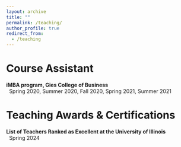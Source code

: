 ```yaml
---
layout: archive
title: ""
permalink: /teaching/
author_profile: true
redirect_from:
  - /teaching
---
```


Course Assistant
=====
**iMBA program, Gies College of Business**<br>
&nbsp;&nbsp;Spring 2020, Summer 2020, Fall 2020, Spring 2021, Summer 2021

Teaching Awards & Certifications
=====
**List of Teachers Ranked as Excellent at the University of Illinois**<br>
&nbsp;&nbsp;Spring 2024
